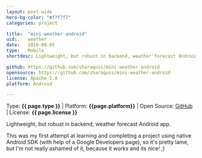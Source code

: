 ```yaml
---
layout: post-wide
hero-bg-color: "#f7f7f7"
categories: project

title:  "mini-weather-android"
uid:    weather
date:   2016-09-05
type:   Mobile
shortdesc: Lightweight, but robust in backend, weather forecast Android app.

github: https://github.com/sharaquss/mini-weather-android
opensource: https://github.com/sharaquss/mini-weather-android
license: Apache-2.0
platform: Android

---
```


<p class="meta">Type: <strong>{{ page.type }}</strong>  |  Platform: <strong>{{page.platform}}</strong>  |  Open Source: <a href="{{page.github}}">GitHub</a>  |  License: <strong>{{ page.license }}</strong></p>

<p> Lightweight, but robust in backend, weather forecast Android app. <p>

<p> This was my first attempt at learning and completing a project using native Android SDK (with help of a Google Developers page), so it's pretty lame, but I'm not really ashamed of it, because it works and its nice! ;)</p>

